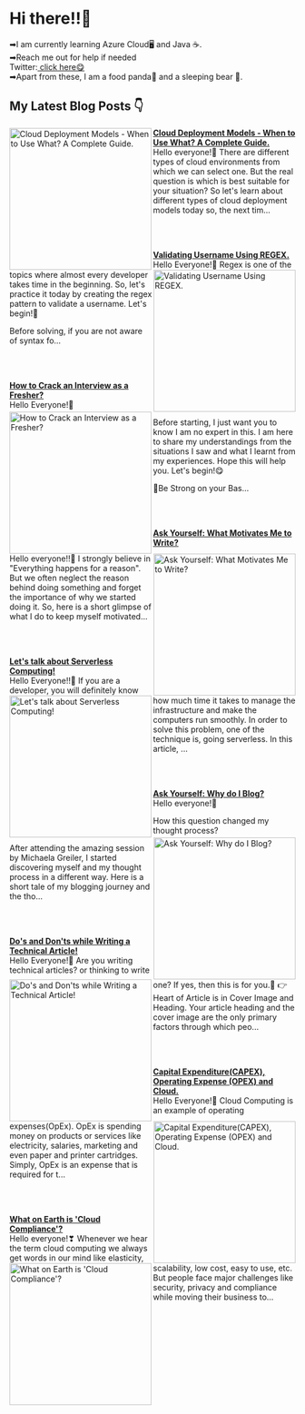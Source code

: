<html>
<link href="style.css" rel="stylesheet"></link>
<h1> Hi there!!👋</h1>
<p>➡I am currently learning Azure Cloud🖥 and Java ☕.<br>
➡Reach me out for help if needed<br>
  Twitter:<a href="https://twitter.com/LaasyaSetty"> click here😋</a><br>
➡Apart from these, I am a food panda🤤 and a sleeping bear 🐻.
</p>

## My Latest Blog Posts 👇

<!-- HASHNODE_BLOG:START -->
<p align="left">
<a href="https://laasyasettyblog.hashnode.dev/cloud-deployment-models-when-to-use-what-a-complete-guide" title="Cloud Deployment Models - When to Use What? A Complete Guide."><img src="https://cdn.hashnode.com/res/hashnode/image/upload/v1606670979337/55lsTQuYL.png" alt="Cloud Deployment Models - When to Use What? A Complete Guide." width="250px" align="left" /></a>
<a href="https://laasyasettyblog.hashnode.dev/cloud-deployment-models-when-to-use-what-a-complete-guide" title="Cloud Deployment Models - When to Use What? A Complete Guide."><strong>Cloud Deployment Models - When to Use What? A Complete Guide.</strong></a>
<br/> Hello everyone!💛
There are different types of cloud environments from which we can select one. But the real question is which is best suitable for your situation? So let's learn about different types of cloud deployment models today so, the next tim... </p> <br/> <br/>
<p align="left">
<a href="https://laasyasettyblog.hashnode.dev/validating-username-using-regex" title="Validating Username Using REGEX."><img src="https://cdn.hashnode.com/res/hashnode/image/upload/v1606580485946/a7_0n7gJd.png" alt="Validating Username Using REGEX." width="250px" align="right" /></a>
<a href="https://laasyasettyblog.hashnode.dev/validating-username-using-regex" title="Validating Username Using REGEX."><strong>Validating Username Using REGEX.</strong></a>
<br/> Hello Everyone!💜
Regex is one of the topics where almost every developer takes time in the beginning. So, let's practice it today by creating the regex pattern to validate a username. Let's begin!🚀

Before solving, if you are not aware of syntax fo... </p> <br/> <br/>
<p align="left">
<a href="https://laasyasettyblog.hashnode.dev/how-to-crack-an-interview-as-a-fresher" title="How to Crack an Interview as a Fresher?"><img src="https://cdn.hashnode.com/res/hashnode/image/upload/v1606395948828/C8N0SEOGv.png" alt="How to Crack an Interview as a Fresher?" width="250px" align="left" /></a>
<a href="https://laasyasettyblog.hashnode.dev/how-to-crack-an-interview-as-a-fresher" title="How to Crack an Interview as a Fresher?"><strong>How to Crack an Interview as a Fresher?</strong></a>
<br/> Hello Everyone!💙

Before starting, I just want you to know I am no expert in this. I am here to share my understandings from the situations I saw and what I learnt from my experiences. Hope this will help you. Let's begin!😋

💪Be Strong on your Bas... </p> <br/> <br/>
<p align="left">
<a href="https://laasyasettyblog.hashnode.dev/ask-yourself-what-motivates-me-to-write" title="Ask Yourself: What Motivates Me to Write?"><img src="https://cdn.hashnode.com/res/hashnode/image/upload/v1606200590371/Ox6_3wlKj.jpeg" alt="Ask Yourself: What Motivates Me to Write?" width="250px" align="right" /></a>
<a href="https://laasyasettyblog.hashnode.dev/ask-yourself-what-motivates-me-to-write" title="Ask Yourself: What Motivates Me to Write?"><strong>Ask Yourself: What Motivates Me to Write?</strong></a>
<br/> Hello everyone!!🧡
I strongly believe in "Everything happens for a reason". But we often neglect the reason behind doing something and forget the importance of why we started doing it. So, here is a short glimpse of what I do to keep myself motivated... </p> <br/> <br/>
<p align="left">
<a href="https://laasyasettyblog.hashnode.dev/lets-talk-about-serverless-computing" title="Let's talk about Serverless Computing!"><img src="https://cdn.hashnode.com/res/hashnode/image/upload/v1604542559063/KpTxDlANQ.png" alt="Let's talk about Serverless Computing!" width="250px" align="left" /></a>
<a href="https://laasyasettyblog.hashnode.dev/lets-talk-about-serverless-computing" title="Let's talk about Serverless Computing!"><strong>Let's talk about Serverless Computing!</strong></a>
<br/> Hello Everyone!!💚
If you are a developer, you will definitely know how much time it takes to manage the infrastructure and make the computers run smoothly. In order to solve this problem, one of the technique is, going serverless. 
In this article, ... </p> <br/> <br/>
<p align="left">
<a href="https://laasyasettyblog.hashnode.dev/ask-yourself-why-do-i-blog" title="Ask Yourself: Why do I Blog?"><img src="https://cdn.hashnode.com/res/hashnode/image/upload/v1605427152584/ScchYbeEp.jpeg" alt="Ask Yourself: Why do I Blog?" width="250px" align="right" /></a>
<a href="https://laasyasettyblog.hashnode.dev/ask-yourself-why-do-i-blog" title="Ask Yourself: Why do I Blog?"><strong>Ask Yourself: Why do I Blog?</strong></a>
<br/> Hello everyone!💚

How this question changed my thought process?

After attending the amazing session by Michaela Greiler, I started discovering myself and my thought process in a different way. Here is a short tale of my blogging journey and the tho... </p> <br/> <br/>
<p align="left">
<a href="https://laasyasettyblog.hashnode.dev/dos-and-donts-while-writing-a-technical-article" title="Do's and Don'ts while Writing a Technical Article!"><img src="https://cdn.hashnode.com/res/hashnode/image/upload/v1605194532827/ocfu8IrZF.jpeg" alt="Do's and Don'ts while Writing a Technical Article!" width="250px" align="left" /></a>
<a href="https://laasyasettyblog.hashnode.dev/dos-and-donts-while-writing-a-technical-article" title="Do's and Don'ts while Writing a Technical Article!"><strong>Do's and Don'ts while Writing a Technical Article!</strong></a>
<br/> Hello Everyone!💚
Are you writing technical articles? or thinking to write one? If yes, then this is for you.🤗
👉 Heart of Article is in Cover Image and Heading.
Your article heading and the cover image are the only primary factors through which peo... </p> <br/> <br/>
<p align="left">
<a href="https://laasyasettyblog.hashnode.dev/capital-expenditurecapex-operating-expense-opex-and-cloud" title="Capital Expenditure(CAPEX), Operating Expense (OPEX) and Cloud."><img src="https://cdn.hashnode.com/res/hashnode/image/upload/v1605090908551/PuYJz6MP6.png" alt="Capital Expenditure(CAPEX), Operating Expense (OPEX) and Cloud." width="250px" align="right" /></a>
<a href="https://laasyasettyblog.hashnode.dev/capital-expenditurecapex-operating-expense-opex-and-cloud" title="Capital Expenditure(CAPEX), Operating Expense (OPEX) and Cloud."><strong>Capital Expenditure(CAPEX), Operating Expense (OPEX) and Cloud.</strong></a>
<br/> Hello Everyone!💝
Cloud Computing is an example of operating expenses(OpEx). OpEx is spending money on products or services like electricity, salaries, marketing and even paper and printer cartridges. Simply, OpEx is an expense that is required for t... </p> <br/> <br/>
<p align="left">
<a href="https://laasyasettyblog.hashnode.dev/what-on-earth-is-cloud-compliance" title="What on Earth is 'Cloud Compliance'?"><img src="https://cdn.hashnode.com/res/hashnode/image/upload/v1603544806278/Q4TNvhQx0.png" alt="What on Earth is 'Cloud Compliance'?" width="250px" align="left" /></a>
<a href="https://laasyasettyblog.hashnode.dev/what-on-earth-is-cloud-compliance" title="What on Earth is 'Cloud Compliance'?"><strong>What on Earth is 'Cloud Compliance'?</strong></a>
<br/> Hello everyone!❣
Whenever we hear the term cloud computing we always get words in our mind like elasticity, scalability, low cost, easy to use, etc. But people face major challenges like security, privacy and compliance while moving their business to... </p> <br/> <br/>
<!-- HASHNODE_BLOG:END -->




